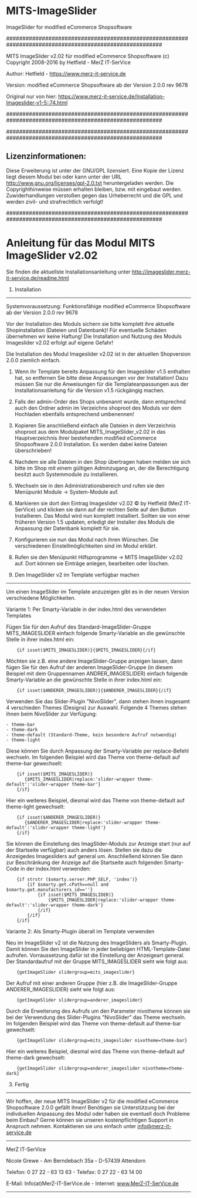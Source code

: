 # MITS-ImageSlider
ImageSlider for modified eCommerce Shopsoftware

########################################################################################################

MITS ImageSlider v2.02 für modified eCommerce Shopsoftware
(c) Copyright 2008-2016 by Hetfield - MerZ IT-SerVice

Author: 	Hetfield - https://www.merz-it-service.de

Version: 	modified eCommerce Shopsoftware ab der Version 2.0.0 rev 9678

Original nur von hier: https://www.merz-it-service.de/Installation-Imageslider-v1-5::74.html

########################################################################################################


########################################################################################################

Lizenzinformationen:
--------------------------------------------------------------------------------------------------------
Diese Erweiterung ist unter der GNU/GPL lizensiert. Eine Kopie der Lizenz liegt diesem Modul bei 
oder kann unter der URL http://www.gnu.org/licenses/gpl-2.0.txt heruntergeladen werden. Die 
Copyrighthinweise müssen erhalten bleiben, bzw. mit eingebaut werden. Zuwiderhandlungen verstoßen 
gegen das Urheberrecht und die GPL und werden zivil- und strafrechtlich verfolgt!

########################################################################################################

Anleitung für das Modul MITS ImageSlider v2.02
========================================================================================================

Sie finden die aktuellste Installationsanleitung unter http://imageslider.merz-it-service.de/readme.html


1. Installation
--------------------------------------------------------------------------------------------------------
Systemvoraussetzung: Funktionsfähige modified eCommerce Shopsoftware ab der Version 2.0.0 rev 9678

Vor der Installation des Moduls sichern sie bitte komplett ihre aktuelle Shopinstallation (Dateien und Datenbank)!
Für eventuelle Schäden übernehmen wir keine Haftung!
Die Installation und Nutzung des Moduls Imageslider v2.02 erfolgt auf eigene Gefahr!

Die Installation des Modul Imageslider v2.02 ist in der aktuellen Shopversion 2.0.0 ziemlich einfach.

  1. Wenn ihr Template bereits Anpassung für den Imageslider v1.5 enthalten hat, so entfernen Sie 
     bitte diese Anpassungen vor der Installation! Dazu müssen Sie nur die Anweisungen für die 
     Templateanpassungen aus der Installationsanleitung für die Version v1.5 rückgängig machen.

  2. Falls der admin-Order des Shops unbenannt wurde, dann entsprechnd auch den Ordner admin 
     im Verzeichns shoproot des Moduls vor dem Hochladen ebenfalls entsprechend umbenennen!

  3. Kopieren Sie anschließend einfach alle Dateien in dem Verzeichnis shoproot aus dem Modulpaket 
     MITS_ImageSlider_v2.02 in das Hauptverzeichnis ihrer bestehenden 
     modified eCommerce Shopsoftware 2.0.0 Installation. Es werden dabei keine Dateien überschrieben!

  4. Nachdem sie alle Dateien in den Shop übertragen haben melden sie sich bitte im Shop mit einem 
     gültigen Adminzugang an, der die Berechtigung besitzt auch Systemmodule zu installieren.

  5. Wechseln sie in den Administrationsbereich und rufen sie den Menüpunkt Module -> System-Module auf.

  6. Markieren sie dort den Eintrag Imageslider v2.02 © by Hetfield (MerZ IT-SerVice) und klicken sie dann 
     auf der rechten Seite auf den Button Installieren. Das Modul wird nun komplett installiert. 
     Sollten sie von einer früheren Version 1.5 updaten, erledigt der Installer des Moduls die Anpassung 
     der Datenbank komplett für sie.

  7. Konfigurieren sie nun das Modul nach ihren Wünschen. Die verschiedenen Einstellmöglichkeiten sind im Modul erklärt.

  8. Rufen sie den Menüpunkt Hilfsprogramme -> MITS ImageSlider v2.02 auf. 
     Dort können sie Einträge anlegen, bearbeiten oder löschen.




2. Den ImageSlider v2 im Template verfügbar machen
--------------------------------------------------------------------------------------------------------
Um einen ImageSlider im Template anzuzeigen gibt es in der neuen Version verschiedene Möglichkeiten.

Variante 1: Per Smarty-Variable in der index.html des verwendeten Templates

Fügen Sie für den Aufruf des Standard-ImageSlider-Gruppe MITS_IMAGESLIDER einfach folgende 
Smarty-Variable an die gewünschte Stelle in ihrer index.html ein:

        {if isset($MITS_IMAGESLIDER)}{$MITS_IMAGESLIDER}{/if}
        

Möchten sie z.B. eine andere ImageSlider-Gruppe anzeigen lassen, dann fügen Sie für den Aufruf der 
anderen ImageSlider-Gruppe (in diesem Beispiel mit dem Gruppennamen ANDRER_IMAGESLIDER) einfach 
folgende Smarty-Variable an die gewünschte Stelle in ihrer index.html ein:

        {if isset($ANDERER_IMAGESLIDER)}{$ANDERER_IMAGESLIDER}{/if}
        

Verwenden Sie das Slider-Plugin "NivoSlider", dann stehen ihnen insgesamt 4 verschieden Themes (Designs) 
zur Auswahl. Folgende 4 Themes stehen ihnen beim NivoSlider zur Verfügung:

    - theme-bar
    - theme-dark
    - theme-default (Standard-Theme, kein besondere Aufruf notwendig)
    - theme-light

Diese können Sie durch Anpassung der Smarty-Variable per replace-Befehl wechseln. 
Im folgenden Beispiel wird das Theme von theme-default auf theme-bar gewechselt:

        {if isset($MITS_IMAGESLIDER)}
           {$MITS_IMAGESLIDER|replace:'slider-wrapper theme-default':'slider-wrapper theme-bar'}
        {/if}
        

Hier ein weiteres Beispiel, diesmal wird das Theme von theme-default auf theme-light gewechselt:

        {if isset($ANDERER_IMAGESLIDER)}
           {$ANDERER_IMAGESLIDER|replace:'slider-wrapper theme-default':'slider-wrapper theme-light'}
        {/if}
        

Sie können die Einstellung des ImagSlider-Moduls zur Anzeige start (nur auf der Startseite verfügbar) 
auch anders lösen. Stellen sie dazu die Anzeigedes Imagesliders auf general um. Anschließend können Sie 
dann zur Beschränkung der Anzeige auf die Startseite auch folgenden Smarty-Code in der index.html verwenden:

        {if strstr ($smarty.server.PHP_SELF, 'index')}
            {if $smarty.get.cPath==null and $smarty.get.manufacturers_id==''}
                {if isset($MITS_IMAGESLIDER)}
                    {$MITS_IMAGESLIDER|replace:'slider-wrapper theme-default':'slider-wrapper theme-dark'}
                {/if}
            {/if}
        {/if}
        

Variante 2: Als Smarty-Plugin überall im Template verwenden

Neu im ImageSlider v2 ist die Nutzung des ImageSliders als Smarty-Plugin. Damit können Sie den ImageSlider 
in jeder beliebigen HTML-Template-Datei aufrufen. Vorraussetzung dafür ist die Einstellung der Anzeigeart general. 
Der Standardaufruf mit der Gruppe MITS_IMAGESLIDER sieht wie folgt aus:

        {getImageSlider slidergroup=mits_imageslider}
        

Der Aufruf mit einer anderen Gruppe (hier z.B. die ImageSlider-Gruppe ANDERER_IMAGESLIDER) sieht wie folgt aus:

        {getImageSlider slidergroup=anderer_imageslider}
        

Durch die Erweiterung des Aufrufs um den Parameter nivotheme können sie bei der Verwendung 
des Slider-Plugins "NivoSlider" das Theme wechseln. 
Im folgenden Beispiel wird das Theme von theme-default auf theme-bar gewechselt:

        {getImageSlider slidergroup=mits_imageslider nivotheme=theme-bar}
        

Hier ein weiteres Beispiel, diesmal wird das Theme von theme-default auf theme-dark gewechselt:

        {getImageSlider slidergroup=anderer_imageslider nivotheme=theme-dark}
        



3. Fertig
--------------------------------------------------------------------------------------------------------
Wir hoffen, der neue MITS ImageSlider v2 für die modified eCommerce Shopsoftware 2.0.0 gefällt ihnen! 
Benötigen sie Unterstützung bei der indivduellen Anpassung des Modul oder haben sie eventuell doch Probleme beim Einbau? 
Gerne können sie unseren kostenpflichtigen Support in Anspruch nehmen. 
Kontaktieren sie uns einfach unter info@merz-it-service.de



--------------------------------------------------------------------------------------------------------

MerZ IT-SerVice

Nicole Grewe - Am Berndebach 35a - D-57439 Attendorn

Telefon: 0 27 22 - 63 13 63 - Telefax: 0 27 22 - 63 14 00

E-Mail: Info(at)MerZ-IT-SerVice.de - Internet: www.MerZ-IT-SerVice.de

--------------------------------------------------------------------------------------------------------
